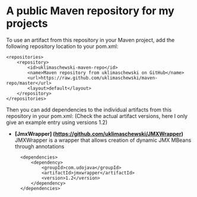 A public Maven repository for my projects
================================

To use an artifact from this repository in your Maven project, add the following repository location to your pom.xml:

    <repositories>
        <repository>
            <id>uklimaschewski-maven-repo</id>
            <name>Maven repository from uklimaschewski on GitHub</name>
            <url>https://raw.github.com/uklimaschewski/maven-repo/master</url>
            <layout>default</layout>
        </repository>
    </repositories>

Then you can add dependencies to the individual artifacts from this repository in your pom.xml:
(Check the actual artifact versions, here I only give an example entry using versions 1.2)

* **[JmxWrapper] (https://github.com/uklimaschewski/JMXWrapper)**
    JMXWrapper is a wrapper that allows creation of dynamic JMX MBeans through annotations

        <dependencies>
            <dependency>
                <groupId>com.udojava</groupId>
                <artifactId>jmxwrapper</artifactId>
                <version>1.2</version>
            </dependency>
        </dependencies>
 

